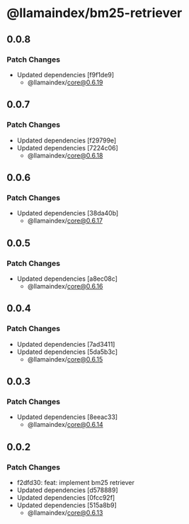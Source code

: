 # @llamaindex/bm25-retriever

## 0.0.8

### Patch Changes

- Updated dependencies [f9f1de9]
  - @llamaindex/core@0.6.19

## 0.0.7

### Patch Changes

- Updated dependencies [f29799e]
- Updated dependencies [7224c06]
  - @llamaindex/core@0.6.18

## 0.0.6

### Patch Changes

- Updated dependencies [38da40b]
  - @llamaindex/core@0.6.17

## 0.0.5

### Patch Changes

- Updated dependencies [a8ec08c]
  - @llamaindex/core@0.6.16

## 0.0.4

### Patch Changes

- Updated dependencies [7ad3411]
- Updated dependencies [5da5b3c]
  - @llamaindex/core@0.6.15

## 0.0.3

### Patch Changes

- Updated dependencies [8eeac33]
  - @llamaindex/core@0.6.14

## 0.0.2

### Patch Changes

- f2dfd30: feat: implement bm25 retriever
- Updated dependencies [d578889]
- Updated dependencies [0fcc92f]
- Updated dependencies [515a8b9]
  - @llamaindex/core@0.6.13
